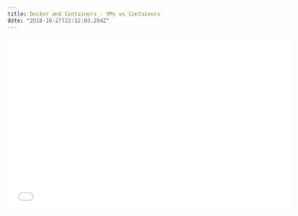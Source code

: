 ```yaml
---
title: Docker and Containers - VMs vs Containers
date: "2018-10-27T22:12:03.284Z"
---
```


<div class="embed-responsive embed-responsive-16by9">
    <iframe class="embed-responsive-item" id="youtubeplayer" type="text/html" width="640" height="390"
        src="//www.youtube.com/embed/L1ie8negCjc" frameborder="0"/>
</div>

> VMs and containers are fundamentally different technologies.

### VM Stack

The interface for VM sits on top of _Hypervisor_ between _OS_ and _Physical infrastructure_.

OS talks to a ubiquitous virtual hardware layer with less overhead. VM can be sized to whatever
you want without limitation of physical infrastructure.

Hypervisor is responsible to interact with all types of hardware.

### Container Stack
_OS_ works as a container host and
is slimmed down with OS dependencies packed into containers. _Apps_ get
isolated from _OS_ by containers.
However, without Hypervisor and VM, OS has to take the responsibility to interact
with the physical infrastructure.